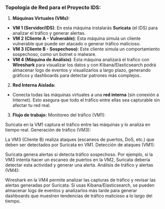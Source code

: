 ### **Topología de Red para el Proyecto IDS:**

1. **Máquinas Virtuales (VMs):**

- **VM 1 (Servidor/IDS)**: En esta máquina instalarás **Suricata** (el IDS) para analizar el tráfico y generar alertas.
- **VM 2 (Cliente A - Vulnerable)**: Esta máquina simula un cliente vulnerable que puede ser atacado o generar tráfico malicioso.
- **VM 3 (Cliente B - Sospechoso)**: Este cliente simula un comportamiento sospechoso, como un botnet o malware.
- **VM 4 (Máquina de Análisis)**: Esta máquina analizará el trafico con **Wireshark** para visualizar los datos y con Kibana/Elasticsearch podrá almacenar logs de eventos y visualizarlos a largo plazo, generando gráficos y dashboards para detectar patrones más complejos..

2. **Red Interna Aislada:**

- Conecta todas las máquinas virtuales a una **red interna** (sin conexión a Internet). Esto asegura que todo el tráfico entre ellas sea capturable sin afectar tu red real.

3. **Flujo de trabajo:**
Monitoreo del tráfico (VM1):

Suricata en la VM1 captura el tráfico entre las máquinas y lo analiza en tiempo real.
Generación de tráfico (VM3):

La VM3 (Cliente B) realiza ataques (escaneos de puertos, DoS, etc.) que deben ser detectados por Suricata en VM1.
Detección de ataques (VM1):

Suricata genera alertas si detecta tráfico sospechoso. Por ejemplo, si la VM3 intenta hacer un escaneo de puertos en la VM2, Suricata debería detectar esta actividad y generar una alerta.
Análisis de tráfico y alertas (VM4):

Wireshark en la VM4 permite analizar las capturas de tráfico y revisar las alertas generadas por Suricata.
Si usas Kibana/Elasticsearch, se pueden almacenar logs de eventos y analizarlos más tarde para generar dashboards que muestren tendencias de tráfico malicioso a lo largo del tiempo.
